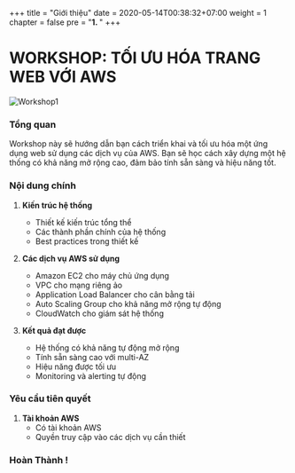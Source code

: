 +++
title = "Giới thiệu"
date = 2020-05-14T00:38:32+07:00
weight = 1
chapter = false
pre = "<b>1. </b>"
+++

# WORKSHOP: TỐI ƯU HÓA TRANG WEB VỚI AWS
![Workshop1](/images/1-Introduction/Workshop1.png)
### Tổng quan

Workshop này sẽ hướng dẫn bạn cách triển khai và tối ưu hóa một ứng dụng web sử dụng các dịch vụ của AWS. Bạn sẽ học cách xây dựng một hệ thống có khả năng mở rộng cao, đảm bảo tính sẵn sàng và hiệu năng tốt.

### Nội dung chính

1. **Kiến trúc hệ thống**
   - Thiết kế kiến trúc tổng thể
   - Các thành phần chính của hệ thống
   - Best practices trong thiết kế

2. **Các dịch vụ AWS sử dụng**
   - Amazon EC2 cho máy chủ ứng dụng
   - VPC cho mạng riêng ảo
   - Application Load Balancer cho cân bằng tải
   - Auto Scaling Group cho khả năng mở rộng tự động
   - CloudWatch cho giám sát hệ thống

3. **Kết quả đạt được**
   - Hệ thống có khả năng tự động mở rộng
   - Tính sẵn sàng cao với multi-AZ
   - Hiệu năng được tối ưu
   - Monitoring và alerting tự động

### Yêu cầu tiên quyết

1. **Tài khoản AWS**
   - Có tài khoản AWS
   - Quyền truy cập vào các dịch vụ cần thiết


### Hoàn Thành !
